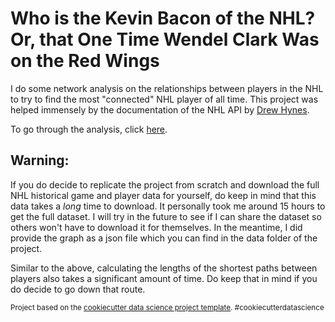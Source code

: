 Who is the Kevin Bacon of the NHL? Or, that One Time Wendel Clark Was on the Red Wings
==============================

I do some network analysis on the relationships between players in the NHL to try to find the most "connected" NHL player of all time. This project was helped immensely by the documentation of the NHL API by [Drew Hynes](https://gitlab.com/dword4/nhlapi). 

To go through the analysis, click [here](https://github.com/natourfaris/nhlnetwork/blob/master/notebooks/Analysis.ipynb).

## Warning: 

If you do decide to replicate the project from scratch and download the full NHL historical game and player data for yourself, do keep in mind that this data takes a *long* time to download. It personally took me around 15 hours to get the full dataset. I will try in the future to see if I can share the dataset so others won't have to download it for themselves. In the meantime, I did provide the graph as a json file which you can find in the data folder of the project.

Similar to the above, calculating the lengths of the shortest paths between players also takes a significant amount of time. Do keep that in mind if you do decide to go down that route.

<p><small>Project based on the <a target="_blank" href="https://drivendata.github.io/cookiecutter-data-science/">cookiecutter data science project template</a>. #cookiecutterdatascience</small></p>
